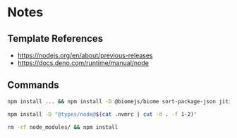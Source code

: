 # Notes

## Template References

- https://nodejs.org/en/about/previous-releases
- https://docs.deno.com/runtime/manual/node

## Commands

```bash
npm install ... && npm install -D @biomejs/biome sort-package-json jiti npm-run-all2
```

```bash
npm install -D "@types/node@$(cat .nvmrc | cut -d . -f 1-2)"
```

```bash
rm -rf node_modules/ && npm install
```

